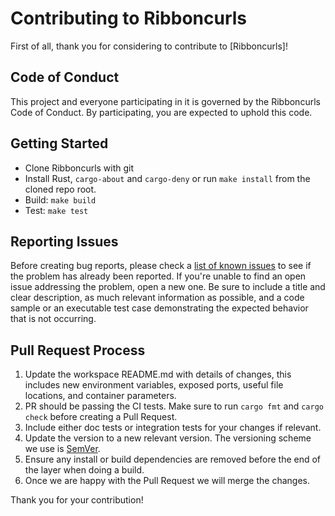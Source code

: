 # Contributing to Ribboncurls

First of all, thank you for considering to contribute to [Ribboncurls]!

## Code of Conduct

This project and everyone participating in it is governed by the
Ribboncurls Code of Conduct. By participating, you are expected to
uphold this code.

## Getting Started

- Clone Ribboncurls with git
- Install Rust, `cargo-about` and `cargo-deny` or run `make install`
  from the cloned repo root.
- Build: `make build`
- Test: `make test`

## Reporting Issues

Before creating bug reports, please check a [list of known issues] to
see if the problem has already been reported. If you're unable to find
an open issue addressing the problem, open a new one. Be sure to include
a title and clear description, as much relevant information as possible,
and a code sample or an executable test case demonstrating the expected
behavior that is not occurring.

## Pull Request Process

1. Update the workspace README.md with details of changes, this includes
   new environment variables, exposed ports, useful file locations, and
   container parameters.
2. PR should be passing the CI tests. Make sure to run `cargo fmt` and
   `cargo check` before creating a Pull Request.
3. Include either doc tests or integration tests for your changes if
   relevant.
4. Update the version to a new relevant version. The versioning scheme
   we use is [SemVer].
5. Ensure any install or build dependencies are removed before the end
   of the layer when doing a build.
6. Once we are happy with the Pull Request we will merge the changes.

Thank you for your contribution!

[list of known issues]: https://github.com/evestera/ribboncurls/issues
[SemVer]: http://semver.org/
